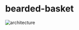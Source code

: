 bearded-basket
==============

![architecture](https://cloud.githubusercontent.com/assets/2647865/4824081/51a92f8a-5f56-11e4-8eb0-f0b978fba039.png)
